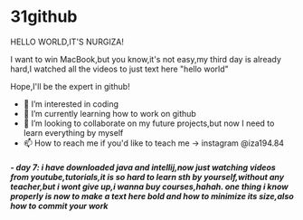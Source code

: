 # 31github
HELLO WORLD,IT'S NURGIZA!

I want to win MacBook,but you know,it's not easy,my third day is already hard,I watched all the videos to just text here "hello world"

Hope,I'll be the expert in github!


 - 👀 I’m interested in coding
 - 🌱 I’m currently learning how to work on github
 - 💞️ I’m looking to collaborate on my future projects,but now I need to learn everything by myself 
 -  📫 How to reach me if you'd like to teach me -> instagram @iza194.84

##### -  day 7: i have downloaded java and intellij,now just watching videos from youtube,tutorials,it is so hard to learn sth by yourself,without any teacher,but i wont give up,i wanna buy courses,hahah. one thing i know properly is now to make a text here bold and how to minimize its size,also how to commit your work

